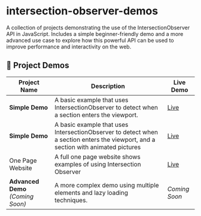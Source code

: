 # intersection-observer-demos
A collection of projects demonstrating the use of the IntersectionObserver API in JavaScript. Includes a simple beginner-friendly demo and a more advanced use case to explore how this powerful API can be used to improve performance and interactivity on the web.

## 📂 Project Demos

| Project Name         | Description                                                     | Live Demo               |
|----------------------|-----------------------------------------------------------------|--------------------------|
| **Simple Demo**      | A basic example that uses IntersectionObserver to detect when a section enters the viewport. | [Live](https://obada-barakat.github.io/intersection-observer-demos/Simple-demo)|
| **Simple Demo**    | A basic example that uses IntersectionObserver to detect when a section enters the viewport, and a section with animated pictures | [Live](https://obada-barakat.github.io/intersection-observer-demos/second-demo) |
| One Page Website | A full one page website shows examples of using Intersection Observer | [Live](https://obada-barakat.github.io/intersection-observer-demos/one-page-website)
| **Advanced Demo** *(Coming Soon)* | A more complex demo using multiple elements and lazy loading techniques. | *Coming Soon*            |
